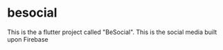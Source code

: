# besocial

This is the a flutter project called "BeSocial". This is the social media built upon Firebase

